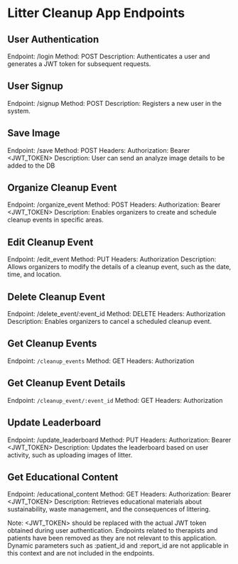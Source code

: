 # Litter Cleanup App Endpoints

## User Authentication
Endpoint: /login
Method: POST
Description: Authenticates a user and generates a JWT token for subsequent requests.

## User Signup
Endpoint: /signup
Method: POST
Description: Registers a new user in the system.

## Save Image
Endpoint: /save
Method: POST
Headers: Authorization: Bearer <JWT_TOKEN>
Description: User can send an analyze image details to be added to the DB

## Organize Cleanup Event
Endpoint: /organize_event
Method: POST
Headers: Authorization: Bearer <JWT_TOKEN>
Description: Enables organizers to create and schedule cleanup events in specific areas.

## Edit Cleanup Event
Endpoint: /edit_event
Method: PUT
Headers: Authorization
Description: Allows organizers to modify the details of a cleanup event, such as the date, time, and location.

## Delete Cleanup Event
Endpoint: /delete_event/:event_id
Method: DELETE
Headers: Authorization
Description: Enables organizers to cancel a scheduled cleanup event.

## Get Cleanup Events
Endpoint: `/cleanup_events`
Method: GET
Headers: Authorization

## Get Cleanup Event Details
Endpoint: `/cleanup_event/:event_id`
Method: GET
Headers: Authorization

## Update Leaderboard
Endpoint: /update_leaderboard
Method: PUT
Headers: Authorization: Bearer <JWT_TOKEN>
Description: Updates the leaderboard based on user activity, such as uploading images of litter.

## Get Educational Content
Endpoint: /educational_content
Method: GET
Headers: Authorization: Bearer <JWT_TOKEN>
Description: Retrieves educational materials about sustainability, waste management, and the consequences of littering.

Note:
<JWT_TOKEN> should be replaced with the actual JWT token obtained during user authentication.
Endpoints related to therapists and patients have been removed as they are not relevant to this application.
Dynamic parameters such as :patient_id and :report_id are not applicable in this context and are not included in the endpoints.
